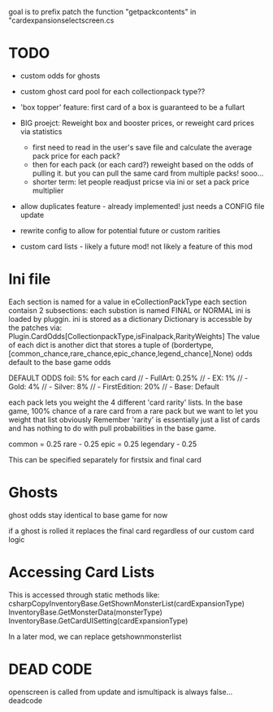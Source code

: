 goal is to prefix patch the function "getpackcontents" in "cardexpansionselectscreen.cs

# TODO

- custom odds for ghosts
- custom ghost card pool for each collectionpack type??
- 'box topper' feature: first card of a box is guaranteed to be a fullart
- BIG proejct: Reweight box and booster prices, or reweight card prices via statistics
    - first need to read in the user's save file and calculate the average pack price for each pack?
    - then for each pack (or each card?) reweight based on the odds of pulling it. but you can pull the same card from multiple packs! sooo...
    - shorter term: let people readjust pricse via ini or set a pack price multiplier
- allow duplicates feature - already implemented! just needs a CONFIG file update
- rewrite config to allow for potential future or custom rarities

- custom card lists - likely a future mod! not likely a feature of this mod

# Ini file
Each section is named for a value in eCollectionPackType
each section contaisn 2 subsections: each substion is named FINAL or NORMAL
ini is loaded by pluggin.
ini is stored as a dictionary 
Dictionary is accessble by the patches via: Plugin.CardOdds[CollectionpackType,isFinalpack,RarityWeights]
The value of each dict is another dict that stores
a tuple of (bordertype, [common_chance,rare_chance,epic_chance,legend_chance],None)
odds default to the base game odds

DEFAULT ODDS
foil: 5% for each card
//    - FullArt: 0.25%
//    - EX: 1%
//    - Gold: 4%
//    - Silver: 8%
//    - FirstEdition: 20%
//    - Base: Default

each pack lets you weight the 4 different 'card rarity' lists. In the base game, 100% chance of a rare card from a rare pack
but we want to let you weight that list obviously
Remember 'rarity' is essentially just a list of cards and has nothing to do with pull probabilities in the base game.

common = 0.25
rare - 0.25
epic = 0.25
legendary - 0.25

This can be specified separately for firstsix and final card
# Ghosts
ghost odds stay identical to base game for now

if a ghost is rolled it replaces the final card regardless of our custom card logic


# Accessing Card Lists

This is accessed through static methods like:
csharpCopyInventoryBase.GetShownMonsterList(cardExpansionType)
InventoryBase.GetMonsterData(monsterType)
InventoryBase.GetCardUISetting(cardExpansionType)

In a later mod, we can replace getshownmonsterlist

# DEAD CODE

openscreen is called from update and ismultipack is always false... deadcode